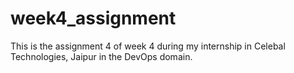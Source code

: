 # week4_assignment
This is the assignment 4 of week 4 during my internship in Celebal Technologies, Jaipur in the DevOps domain.
